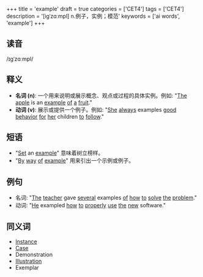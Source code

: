 +++
title = 'example'
draft = true
categories = ['CET4']
tags = ['CET4']
description = '[igˈzɑːmpl] n.例子，实例；模范'
keywords = ['ai words', 'example']
+++

## 读音
/ɪɡˈzɑːmpl/

## 释义
- **名词 (n)**: 一个用来说明或展示概念、观点或过程的具体实例。例如: "[The](/post/the/) [apple](/post/apple/) is an [example](/post/example/) [of](/post/of/) [a](/post/a/) [fruit](/post/fruit/)."
- **动词 (v)**: 展示或提供一个例子。例如: "[She](/post/she/) [always](/post/always/) examples [good](/post/good/) [behavior](/post/behavior/) [for](/post/for/) [her](/post/her/) children [to](/post/to/) [follow](/post/follow/)."

## 短语
- "[Set](/post/set/) an [example](/post/example/)" 意味着树立榜样。
- "[By](/post/by/) [way](/post/way/) [of](/post/of/) [example](/post/example/)" 用来引出一个示例或例子。

## 例句
- 名词: "[The](/post/the/) [teacher](/post/teacher/) gave [several](/post/several/) examples [of](/post/of/) [how](/post/how/) [to](/post/to/) [solve](/post/solve/) [the](/post/the/) [problem](/post/problem/)."
- 动词: "[He](/post/he/) exampled [how](/post/how/) [to](/post/to/) [properly](/post/properly/) [use](/post/use/) [the](/post/the/) [new](/post/new/) software."

## 同义词
- [Instance](/post/instance/)
- [Case](/post/case/)
- Demonstration
- [Illustration](/post/illustration/)
- Exemplar
